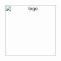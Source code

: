 <div align="center">
<img width="160" src="https://s1.ax1x.com/2022/09/14/vxZIt1.jpg" alt="logo">
</div>
